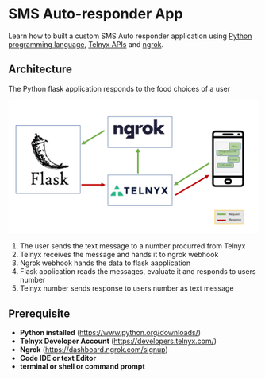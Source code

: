 # SMS Auto-responder App
 Learn how to built a custom SMS Auto responder application using [Python programming language](https://www.python.org/), [Telnyx APIs](https://telnyx.com) and [ngrok](https://ngrok.com/). 

 ## Architecture
 The Python flask application responds to the food choices of a user 

 <img src='./img/architecture.png' width="1000"/>
 
1. The user sends the text message to a number procurred from Telnyx
1. Telnyx receives the message and hands it to ngrok webhook
1. Ngrok webhook hands the data to flask aapplication
1. Flask application reads  the messages, evaluate it and responds to users number
1. Telnyx number sends response to users number as text message

## Prerequisite

 * **Python installed** (https://www.python.org/downloads/) 
 * **Telnyx Developer Account** (https://developers.telnyx.com/)
 * **Ngrok** (https://dashboard.ngrok.com/signup)
 * **Code IDE or text Editor**
 * **terminal or shell or command prompt**

